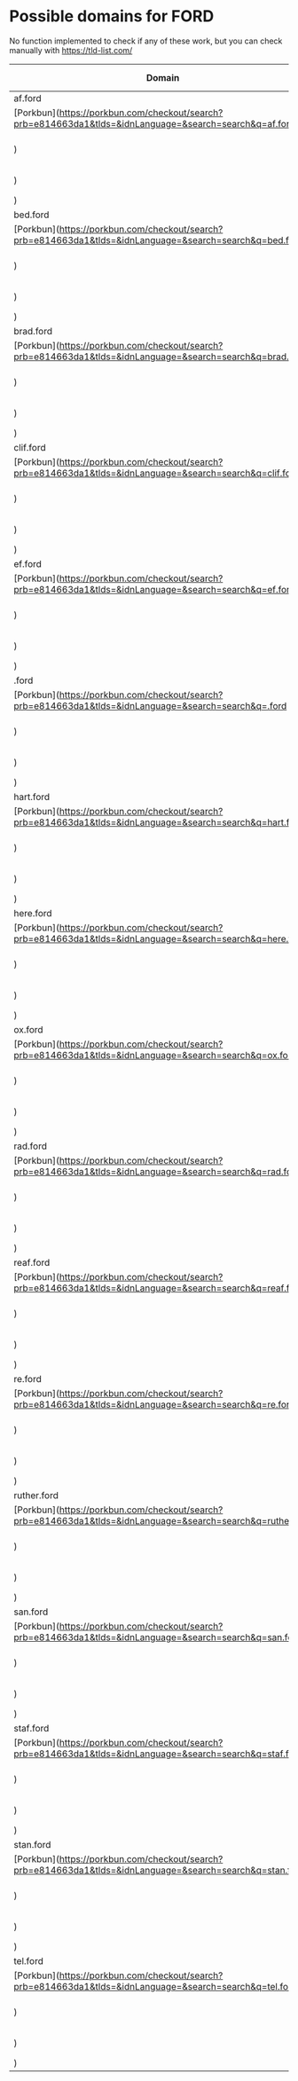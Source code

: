 # Possible domains for FORD

No function implemented to check if any of these work, but you can check manually with https://tld-list.com/

| Domain | Porkbun | NameCheap | Google Domains |
|---|---|---|---|
| af.ford | [Porkbun](https://porkbun.com/checkout/search?prb=e814663da1&tlds=&idnLanguage=&search=search&q=af.ford) | [Namecheap](https://www.namecheap.com/domains/registration/results/?domain=af.ford) | [Google](https://domains.google.com/registrar/search?searchTerm=af.ford) |
| bed.ford | [Porkbun](https://porkbun.com/checkout/search?prb=e814663da1&tlds=&idnLanguage=&search=search&q=bed.ford) | [Namecheap](https://www.namecheap.com/domains/registration/results/?domain=bed.ford) | [Google](https://domains.google.com/registrar/search?searchTerm=bed.ford) |
| brad.ford | [Porkbun](https://porkbun.com/checkout/search?prb=e814663da1&tlds=&idnLanguage=&search=search&q=brad.ford) | [Namecheap](https://www.namecheap.com/domains/registration/results/?domain=brad.ford) | [Google](https://domains.google.com/registrar/search?searchTerm=brad.ford) |
| clif.ford | [Porkbun](https://porkbun.com/checkout/search?prb=e814663da1&tlds=&idnLanguage=&search=search&q=clif.ford) | [Namecheap](https://www.namecheap.com/domains/registration/results/?domain=clif.ford) | [Google](https://domains.google.com/registrar/search?searchTerm=clif.ford) |
| ef.ford | [Porkbun](https://porkbun.com/checkout/search?prb=e814663da1&tlds=&idnLanguage=&search=search&q=ef.ford) | [Namecheap](https://www.namecheap.com/domains/registration/results/?domain=ef.ford) | [Google](https://domains.google.com/registrar/search?searchTerm=ef.ford) |
| .ford | [Porkbun](https://porkbun.com/checkout/search?prb=e814663da1&tlds=&idnLanguage=&search=search&q=.ford) | [Namecheap](https://www.namecheap.com/domains/registration/results/?domain=.ford) | [Google](https://domains.google.com/registrar/search?searchTerm=.ford) |
| hart.ford | [Porkbun](https://porkbun.com/checkout/search?prb=e814663da1&tlds=&idnLanguage=&search=search&q=hart.ford) | [Namecheap](https://www.namecheap.com/domains/registration/results/?domain=hart.ford) | [Google](https://domains.google.com/registrar/search?searchTerm=hart.ford) |
| here.ford | [Porkbun](https://porkbun.com/checkout/search?prb=e814663da1&tlds=&idnLanguage=&search=search&q=here.ford) | [Namecheap](https://www.namecheap.com/domains/registration/results/?domain=here.ford) | [Google](https://domains.google.com/registrar/search?searchTerm=here.ford) |
| ox.ford | [Porkbun](https://porkbun.com/checkout/search?prb=e814663da1&tlds=&idnLanguage=&search=search&q=ox.ford) | [Namecheap](https://www.namecheap.com/domains/registration/results/?domain=ox.ford) | [Google](https://domains.google.com/registrar/search?searchTerm=ox.ford) |
| rad.ford | [Porkbun](https://porkbun.com/checkout/search?prb=e814663da1&tlds=&idnLanguage=&search=search&q=rad.ford) | [Namecheap](https://www.namecheap.com/domains/registration/results/?domain=rad.ford) | [Google](https://domains.google.com/registrar/search?searchTerm=rad.ford) |
| reaf.ford | [Porkbun](https://porkbun.com/checkout/search?prb=e814663da1&tlds=&idnLanguage=&search=search&q=reaf.ford) | [Namecheap](https://www.namecheap.com/domains/registration/results/?domain=reaf.ford) | [Google](https://domains.google.com/registrar/search?searchTerm=reaf.ford) |
| re.ford | [Porkbun](https://porkbun.com/checkout/search?prb=e814663da1&tlds=&idnLanguage=&search=search&q=re.ford) | [Namecheap](https://www.namecheap.com/domains/registration/results/?domain=re.ford) | [Google](https://domains.google.com/registrar/search?searchTerm=re.ford) |
| ruther.ford | [Porkbun](https://porkbun.com/checkout/search?prb=e814663da1&tlds=&idnLanguage=&search=search&q=ruther.ford) | [Namecheap](https://www.namecheap.com/domains/registration/results/?domain=ruther.ford) | [Google](https://domains.google.com/registrar/search?searchTerm=ruther.ford) |
| san.ford | [Porkbun](https://porkbun.com/checkout/search?prb=e814663da1&tlds=&idnLanguage=&search=search&q=san.ford) | [Namecheap](https://www.namecheap.com/domains/registration/results/?domain=san.ford) | [Google](https://domains.google.com/registrar/search?searchTerm=san.ford) |
| staf.ford | [Porkbun](https://porkbun.com/checkout/search?prb=e814663da1&tlds=&idnLanguage=&search=search&q=staf.ford) | [Namecheap](https://www.namecheap.com/domains/registration/results/?domain=staf.ford) | [Google](https://domains.google.com/registrar/search?searchTerm=staf.ford) |
| stan.ford | [Porkbun](https://porkbun.com/checkout/search?prb=e814663da1&tlds=&idnLanguage=&search=search&q=stan.ford) | [Namecheap](https://www.namecheap.com/domains/registration/results/?domain=stan.ford) | [Google](https://domains.google.com/registrar/search?searchTerm=stan.ford) |
| tel.ford | [Porkbun](https://porkbun.com/checkout/search?prb=e814663da1&tlds=&idnLanguage=&search=search&q=tel.ford) | [Namecheap](https://www.namecheap.com/domains/registration/results/?domain=tel.ford) | [Google](https://domains.google.com/registrar/search?searchTerm=tel.ford) |
